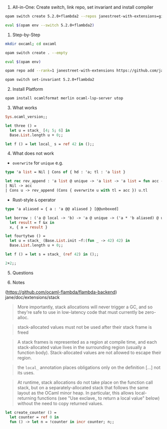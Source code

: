 1. All-in-One: Create switch, link repo, set invariant and install compiler

```bash
opam switch create 5.2.0+flambda2 --repos janestreet-with-extensions=git+https://github.com/janestreet/opam-repository.git#with-extensions,default

eval $(opam env --switch 5.2.0+flambda2)
```

1. Step-by-Step

```bash
mkdir oxcaml; cd oxcaml

opam switch create . --empty

eval $(opam env)

opam repo add --rank=1 janestreet-with-extensions https://github.com/janestreet/opam-repository.git#with-extensions

opam switch set-invariant 5.2.0+flambda2

```

2. Install Platform

```bash
opam install ocamlformat merlin ocaml-lsp-server utop
```


3. What works

```ocaml
Sys.ocaml_version;;
```

```ocaml
let three () =
  let u = stack_ [4; 5; 6] in
  Base.List.length u + 0;;
```

```ocaml
let f () = let local_ s = ref 42 in ();;
```

4. What does not work

* `overwrite` for `unique` e.g.

```ocaml
type 'a list = Nil | Cons of { hd : 'a; tl : 'a list }

let rec rev_append : 'a list @ unique -> 'a list -> 'a list = fun acc -> function
| Nil -> acc
| Cons u -> rev_append (Cons { overwrite u with tl = acc }) u.tl
```

* Rust-style `&` operator

```ocaml
type 'a aliased = { a : 'a @@ aliased } [@@unboxed]

let borrow : ('a @ local -> 'b) -> 'a @ unique -> ('a * 'b aliased) @ unique = fun f x ->
  let result = f &x in
  x, { a = result }
```

```ocaml
let fourtytwo () =
  let u = stack_ (Base.List.init ~f:(fun _ -> 42) 42) in
  Base.List.length u + 0;;
```

```ocaml
let f () = let s = stack_ (ref 42) in ();;
```

```ocaml
2+2;;
```
5. Questions

6. Notes

(https://github.com/ocaml-flambda/flambda-backend)
jane/doc/extensions/stack

> More importantly, stack allocations will never trigger a GC, and so they're safe to use in low-latency code that must currently be zero-alloc.

> stack-allocated values must not be used after their stack frame is freed

> A stack frames is represented as a region at compile time, and each stack-allocated value lives in the surrounding region (usually a function body). Stack-allocated values are not allowed to escape their region.

> the `local_` annotation places obligations only on the definition [...] not its uses.

> At runtime, stack allocations do not take place on the function call stack, but on a separately-allocated stack that follows the same layout as the OCaml minor heap. In particular, this allows local-returning functions (see "Use exclave_ to return a local value" below) without the need to copy returned values.


```ocaml
let create_counter () =
  let counter = ref 0 in
  fun () -> let n = !counter in incr counter; n;;
```
